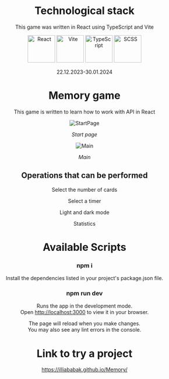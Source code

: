 <div align="center">

# Technological stack

This game was written in React using TypeScript and Vite

<img src="https://cdn.freebiesupply.com/logos/large/2x/react-1-logo-png-transparent.png" alt="React" width="75" height="75" style="object-fit: cover;">
<img src="https://upload.wikimedia.org/wikipedia/commons/f/f1/Vitejs-logo.svg" alt="Vite" width="75" height="75" style="object-fit: cover">
<img src="https://static-00.iconduck.com/assets.00/typescript-icon-icon-1024x1024-vh3pfez8.png" alt="TypeScript" width="75" height="75" style="object-fit: cover;">
<img src="https://cdn-icons-png.flaticon.com/512/5968/5968358.png" alt="SCSS" width="75" height="75" style="object-fit: cover;">

22.12.2023-30.01.2024

# Memory game

This game is written to learn how to work with API in React

![StartPage](https://docs.google.com/uc?id=1Skh_EluLRLRzFHrDdcjnZXZGXKcNiqI_)

<i>Start page</i>

![Main](https://docs.google.com/uc?id=1YgVwlZZQG8zdJ9BvgTbDoNlSTAlHXs1t)

<i>Main</i>

## Operations that can be performed

<p>Select the number of cards</p>
<p>Select a timer</p>
<p>Light and dark mode</p>
<p>Statistics</p>

# Available Scripts

### npm i

Install the dependencies listed in your project's package.json file.

### npm run dev

Runs the app in the development mode.\
Open [http://localhost:3000](http://localhost:3000) to view it in your browser.

The page will reload when you make changes.\
You may also see any lint errors in the console.

# Link to try a project

https://illiababak.github.io/Memory/

</div>
